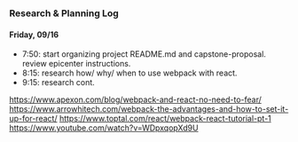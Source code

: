 ### Research & Planning Log
#### Friday, 09/16
* 7:50: start organizing project README.md and capstone-proposal. 
        review epicenter instructions.
* 8:15: research how/ why/ when to use webpack with react.
* 9:15: research cont.

https://www.apexon.com/blog/webpack-and-react-no-need-to-fear/
https://www.arrowhitech.com/webpack-the-advantages-and-how-to-set-it-up-for-react/
https://www.toptal.com/react/webpack-react-tutorial-pt-1
https://www.youtube.com/watch?v=WDpxqopXd9U